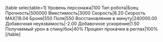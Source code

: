 [table selectable=1]
Уровень персонажа|100
Тип робота|Боец
Прочность|500000
Вместимость|3000
Скорость|8.20
Скорость MAX|18.04
Броня|550
Поля|550
Восстановление в минуту|240000.00
Добавочная неуязвимость|-2.00
Добавочное ускорение|1.50
Получаемый урон в спину/бок|40%
Процент прокачки в реглах|100%
[/table]
